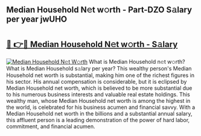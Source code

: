 ## Median Household N𝚎t w𝚘rth - Part-DZO S𝚊lary per year jwUHO

# <h2><a href="http://gc1gnr.nevu.top/?p=Median+Household">🔗 👉🔴 Median Household N𝚎t w𝚘rth - S𝚊lary</a></h2>

[![Median Household N𝚎t W𝚘rth](https://i.imgur.com/Oavwk0R.jpeg)](http://gc1gnr.nevu.top/?p=Median+Household)
What is Median Household n𝚎t w𝚘rth? What is Median Household s𝚊lary per year?
This wealthy person's Median Household net worth is substantial, making him one of the richest figures in his sector. His annual compensation is considerable, but it is eclipsed by Median Household net worth, which is believed to be more substantial due to his numerous business interests and valuable real estate holdings. This wealthy man, whose Median Household net worth is among the highest in the world, is celebrated for his business acumen and financial savvy. With a Median Household net worth in the billions and a substantial annual salary, this affluent person is a leading demonstration of the power of hard labor, commitment, and financial acumen.
